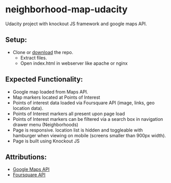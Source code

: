 # neighborhood-map-udacity
Udacity project with knockout JS framework and google maps API.

## Setup:
* Clone or [download](https://github.com/csundeep/NeighborhoodMap) the repo.
  * Extract files.
  * Open index.html in webserver like apache or nginx

## Expected Functionality:
* Google map loaded from Maps API.
* Map markers located at Points of Interest 
* Points of interest data loaded via Foursquare API (image, links, geo location data).
* Points of Interest markers all present upon page load
* Points of Interest markers can be filtered via a search box in navigation drawer menu (Neighborhoods)
* Page is responsive.  location list is hidden and toggleable with hamburger when viewing on mobile (screens smaller than 900px width).
* Page is built using Knockout JS

## Attributions:
* [Google Maps API](https://developers.google.com/maps/)
* [Foursquare API](https://developer.foursquare.com/)
